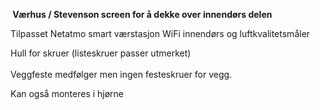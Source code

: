 <!-- Edit this file to change the product description -->

<p><strong> Værhus / Stevenson screen for å dekke over innendørs delen</strong></p>
<p>Tilpasset Netatmo <span>smart værstasjon WiFi innendørs og luftkvalitetsmåler</span></p>
<p>Hull for skruer (listeskruer passer utmerket)<br><br>Veggfeste medfølger men ingen festeskruer for vegg. </p>
<p>Kan også monteres i hjørne</p>